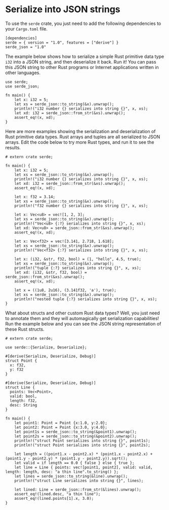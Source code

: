 # Serialize into JSON strings

To use the `serde` crate, you just need to add the following dependencies to your `Cargo.toml` file.

```
[dependencies]
serde = { version = "1.0", features = ["derive"] }
serde_json = "1.0"
```

The example below shows how to serialize a simple Rust primitive data type `i32` into a JSON string, and then deserialize it back. Run it! You can pass this JSON string to other Rust programs or Internet applications written in other languages.

```rust,editable
use serde;
use serde_json;

fn main() {
    let x: i32 = 5;
    let xs = serde_json::to_string(&x).unwrap();
    println!("i32 number {} serializes into string {}", x, xs);
    let xd: i32 = serde_json::from_str(&xs).unwrap();
    assert_eq!(x, xd);
}
```

Here are more examples showing the serialization and deserialization of Rust primitive data types. Rust arrays and tuples are all serialized to JSON arrays. Edit the code below to try more Rust types, and run it to see the results.

```rust,editable
# extern crate serde;

fn main() {
    let x: i32 = 5;
    let xs = serde_json::to_string(&x).unwrap();
    println!("i32 number {} serializes into string {}", x, xs);
    let xd: i32 = serde_json::from_str(&xs).unwrap();
    assert_eq!(x, xd);

    let x: f32 = 3.14;
    let xs = serde_json::to_string(&x).unwrap();
    println!("f32 number {} serializes into string {}", x, xs);

    let x: Vec<u8> = vec![1, 2, 3];
    let xs = serde_json::to_string(&x).unwrap();
    println!("Vec<u8> {:?} serializes into string {}", x, xs);
    let xd: Vec<u8> = serde_json::from_str(&xs).unwrap();
    assert_eq!(x, xd);

    let x: Vec<f32> = vec![3.141, 2.718, 1.618];
    let xs = serde_json::to_string(&x).unwrap();
    println!("Vec<f32> {:?} serializes into string {}", x, xs);
    
    let x: (i32, &str, f32, bool) = (1, "hello", 4.5, true);
    let xs = serde_json::to_string(&x).unwrap();
    println!("tuple {:?} serializes into string {}", x, xs);
    let xd: (i32, &str, f32, bool) = serde_json::from_str(&xs).unwrap();
    assert_eq!(x, xd);

    let x = ((1u8, 2u16), (3.141f32, 'a'), true);
    let xs = serde_json::to_string(&x).unwrap();
    println!("nested tuple {:?} serializes into string {}", x, xs);
}
```

What about structs and other custom Rust data types? Well, you just need to annotate them and they will automagically get serialization capabilities! Run the example below and you can see the JSON string representation of these Rust structs.

```rust,editable
# extern crate serde;

use serde::{Serialize, Deserialize};

#[derive(Serialize, Deserialize, Debug)]
struct Point {
  x: f32,
  y: f32
}

#[derive(Serialize, Deserialize, Debug)]
struct Line {
  points: Vec<Point>,
  valid: bool,
  length: f32,
  desc: String
}

fn main() {
    let point1: Point = Point {x:1.0, y:2.0};
    let point2: Point = Point {x:3.0, y:4.0};
    let point1s = serde_json::to_string(&point1).unwrap();
    let point2s = serde_json::to_string(&point2).unwrap();
    println!("struct Point serializes into string {}", point1s);
    println!("struct Point serializes into string {}", point2s);

    let length = ((point1.x - point2.x) * (point1.x - point2.x) + (point1.y - point2.y) * (point1.y - point2.y)).sqrt();
    let valid = if length == 0.0 { false } else { true };
    let line = Line { points: vec![point1, point2], valid: valid, length: length, desc: "a thin line".to_string() };
    let lines = serde_json::to_string(&line).unwrap();
    println!("struct Line serializes into string {}", lines);

    let lined: Line = serde_json::from_str(&lines).unwrap();
    assert_eq!(lined.desc, "a thin line");
    assert_eq!(lined.points[1].x, 3.0);
}
```

